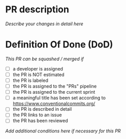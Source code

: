 # PR description
*Describe your changes in detail here*

# Definition Of Done (DoD)
*This PR can be squashed / merged if*
- [ ] a developer is assigned
- [ ] the PR is NOT estimated
- [ ] the PR is labeled
- [ ] the PR is assigned to the "PRs" pipeline
- [ ] the PR is assigned to the current sprint
- [ ] a meaningful title has been set according to https://www.conventionalcommits.org/
- [ ] the PR is described in detail
- [ ] the PR links to an issue
- [ ] the PR has been reviewed

*Add additional conditions here if necessary for this PR*
